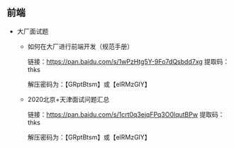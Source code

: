 ## 前端

+ 大厂面试题 

  + 如何在大厂进行前端开发（规范手册）

    链接：https://pan.baidu.com/s/1wPzHtg5Y-9Fo7dQsbdd7xg 
    提取码：thks

    解压密码为：【GRptBtsm】或【elRMzGlY】

  + 2020北京+天津面试问题汇总

    链接：https://pan.baidu.com/s/1crt0q3ejqFPq3O0lqutBPw 
    提取码：thks

    解压密码为：【GRptBtsm】或【elRMzGlY】

